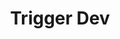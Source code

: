 ---
created: '2025-09-16T15:05:15.655620'
modified: '2025-09-19T21:15:49.174159'
ship_factor: 5
subtype: trigger-dev
tags: []
title: Trigger Dev
type: general
version: 1
---
